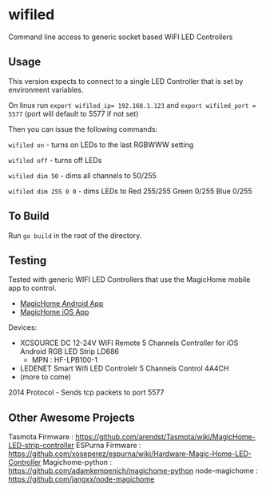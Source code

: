 # wifiled
Command line access to generic socket based WIFI LED Controllers

## Usage
This version expects to connect to a single LED Controller that is set by environment variables.

On linux run `export wifiled_ip= 192.168.1.123` and `export wifiled_port = 5577` (port will default to 5577 if not set)

Then you can issue the following commands:

`wifiled on` - turns on LEDs to the last RGBWWW setting

`wifiled off` - turns off LEDs

`wifiled dim 50` - dims all channels to 50/255

`wifiled dim 255 0 0` - dims LEDs to Red 255/255 Green 0/255 Blue 0/255

## To Build
Run `go build` in the root of the directory. 

## Testing
Tested with generic WIFI LED Controllers that use the MagicHome mobile app to control.
 - [MagicHome Android App](https://play.google.com/store/apps/details?id=com.zengge.wifi&hl=en_US)
 - [MagicHome iOS App](https://apps.apple.com/us/app/magic-home-pro/id1187808229)

Devices:
 - XCSOURCE DC 12-24V WIFI Remote 5 Channels Controller for iOS Android RGB LED Strip LD686
    - MPN : HF-LPB100-1
 - LEDENET Smart Wifi LED Controlelr 5 Channels Control 4A4CH
 - (more to come)

2014 Protocol - Sends tcp packets to port 5577


## Other Awesome Projects
Tasmota Firmware : https://github.com/arendst/Tasmota/wiki/MagicHome-LED-strip-controller
ESPurna Firmware : https://github.com/xoseperez/espurna/wiki/Hardware-Magic-Home-LED-Controller
Magichome-python : https://github.com/adamkempenich/magichome-python
node-magichome : https://github.com/jangxx/node-magichome